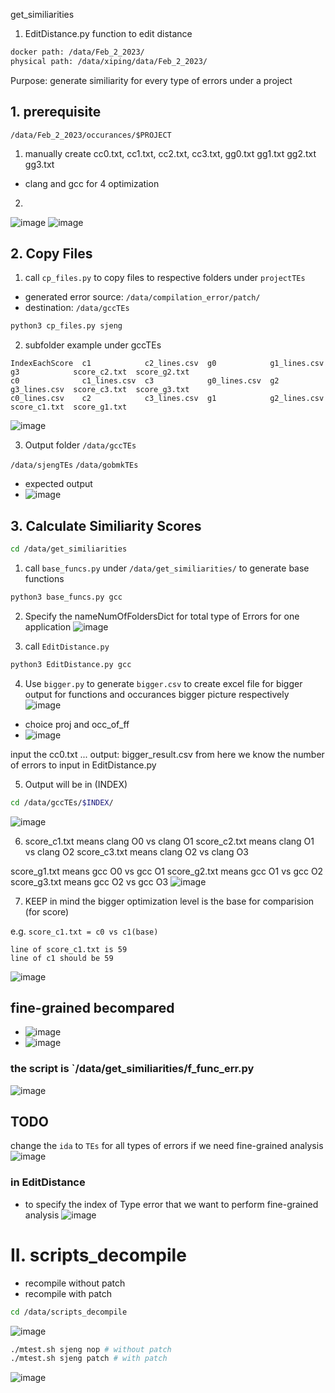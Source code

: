  get_similiarities

1. EditDistance.py
function to edit distance


```bash
docker path: /data/Feb_2_2023/
physical path: /data/xiping/data/Feb_2_2023/
```
Purpose:
generate similiarity for every type of errors under a project

## 1. prerequisite
`/data/Feb_2_2023/occurances/$PROJECT`

1. manually create cc0.txt, cc1.txt, cc2.txt, cc3.txt,  gg0.txt  gg1.txt  gg2.txt  gg3.txt
- clang and gcc for 4 optimization
2. 
![image](https://user-images.githubusercontent.com/16319106/229024136-87496e4b-86e8-4fe7-9125-e6da13e32e5c.png)
![image](https://user-images.githubusercontent.com/16319106/229024268-a217ca66-ad59-4f66-ae1e-54abc0662f23.png)


## 2. Copy Files
1. call `cp_files.py` to copy files to respective folders under `projectTEs`
- generated error source: `/data/compilation_error/patch/`
- destination: `/data/gccTEs`
```bash
python3 cp_files.py sjeng
```

2. subfolder example
under gccTEs
```
IndexEachScore  c1            c2_lines.csv  g0            g1_lines.csv  g3            score_c2.txt  score_g2.txt
c0              c1_lines.csv  c3            g0_lines.csv  g2            g3_lines.csv  score_c3.txt  score_g3.txt
c0_lines.csv    c2            c3_lines.csv  g1            g2_lines.csv  score_c1.txt  score_g1.txt
```
![image](https://user-images.githubusercontent.com/16319106/229022674-b2ee9f38-2af4-4448-9470-7413ef84cf11.png)


3. Output folder  `/data/gccTEs`

`/data/sjengTEs`
`/data/gobmkTEs`

- expected output
- ![image](https://user-images.githubusercontent.com/16319106/229026838-ebac44b8-6ce8-4ab8-b273-92ad7bdf5f52.png)

## 3. Calculate Similiarity Scores
```bash
cd /data/get_similiarities

```
1. call `base_funcs.py`
under `/data/get_similiarities/` to generate base functions
```python
python3 base_funcs.py gcc
```

2. Specify the nameNumOfFoldersDict for total type of Errors for one application
![image](https://user-images.githubusercontent.com/16319106/229033438-4b40b929-0d77-4c35-94d6-7d1d4b665b4b.png)


3. call `EditDistance.py` 
```python
python3 EditDistance.py gcc
```



4. Use `bigger.py` to generate `bigger.csv` to create excel file for bigger output
for functions and occurances bigger picture respectively
![image](https://user-images.githubusercontent.com/16319106/229034342-5a72fd62-0c85-4055-80de-daeea40fe531.png)
- choice proj and occ_of_ff
- ![image](https://user-images.githubusercontent.com/16319106/229034454-f57ec58d-fcb5-472d-b2ad-0a0eeddab77a.png)


input the cc0.txt ...
output: bigger_result.csv
from here we know the number of errors to input in EditDistance.py

5. Output will be in (INDEX)
```bash
cd /data/gccTEs/$INDEX/
```
![image](https://user-images.githubusercontent.com/16319106/229033638-58d58134-82ea-49a3-a7de-93157bc3ad7f.png)


6. score_c1.txt means clang O0 vs clang O1
score_c2.txt means clang O1 vs clang O2
score_c3.txt means clang O2 vs clang O3

score_g1.txt means gcc O0 vs gcc O1
score_g2.txt means gcc O1 vs gcc O2
score_g3.txt means gcc O2 vs gcc O3
![image](https://user-images.githubusercontent.com/16319106/229034871-d9ae1d4d-7f6d-4d30-8c2e-67e77f93ac56.png)

7. KEEP in mind the bigger optimization level is the base for comparision (for score)

e.g. 
`score_c1.txt = c0 vs c1(base)`
```
line of score_c1.txt is 59
line of c1 should be 59

```
![image](https://user-images.githubusercontent.com/16319106/229037011-e87c1276-3ec6-4b62-96e7-967ef0b6841a.png)


## fine-grained becompared

- ![image](https://user-images.githubusercontent.com/16319106/229038325-7083a3e1-2831-4ed9-acab-40b4f714db5b.png)
- ![image](https://user-images.githubusercontent.com/16319106/229038365-3fd55186-6c9f-4288-97ce-65d8b87f9e52.png)
### the script is `/data/get_similiarities/f_func_err.py
![image](https://user-images.githubusercontent.com/16319106/229038470-66caafb2-0f02-4381-b31f-393b9ad24ec4.png)

## TODO
change the `ida` to `TEs` for all types of errors if we need fine-grained analysis
![image](https://user-images.githubusercontent.com/16319106/229038986-9df3d3f9-c43d-478b-8ea4-e5e92c2068a9.png)

### in EditDistance 
- to specify the index of Type error that we want to perform fine-grained analysis
![image](https://user-images.githubusercontent.com/16319106/229039581-20857967-b62b-4d68-9266-5b03c25601a1.png)


# II. scripts_decompile
- recompile without patch
- recompile with patch
```bash
cd /data/scripts_decompile
```
![image](https://user-images.githubusercontent.com/16319106/229041045-76837bbe-f53a-4428-b725-b37f8436e6eb.png)


```bash
./mtest.sh sjeng nop # without patch
./mtest.sh sjeng patch # with patch
```
![image](https://user-images.githubusercontent.com/16319106/229041682-56e78984-4ee4-450a-aebd-40ccc5c84485.png)
